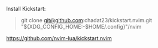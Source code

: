Install Kickstart:

> git clone git@github.com:chadat23/kickstart.nvim.git "${XDG_CONFIG_HOME:-$HOME/.config}"/nvim

https://github.com/nvim-lua/kickstart.nvim
